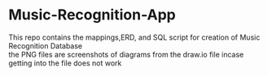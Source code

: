 # Music-Recognition-App
This repo contains the mappings,ERD, and SQL script for creation of Music Recognition Database <br />
the PNG files are screenshots of diagrams from the draw.io file incase getting into the file does not work <br />




